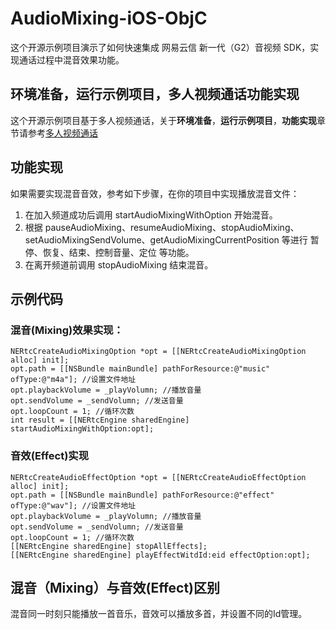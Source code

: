 # AudioMixing-iOS-ObjC

这个开源示例项目演示了如何快速集成 网易云信 新一代（G2）音视频 SDK，实现通话过程中混音效果功能。

## 环境准备，运行示例项目，多人视频通话功能实现

这个开源示例项目基于多人视频通话，关于**环境准备**，**运行示例项目**，**功能实现**章节请参考[多人视频通话](https://github.com/netease-im/Basic-Video-Call/blob/master/Group-Video/NERtcSample-GroupVideoCall-iOS-Objective-C/README.md)
## 功能实现

如果需要实现混音音效，参考如下步骤，在你的项目中实现播放混音文件：

1. 在加入频道成功后调用 startAudioMixingWithOption 开始混音。
2. 根据 pauseAudioMixing、resumeAudioMixing、stopAudioMixing、setAudioMixingSendVolume、getAudioMixingCurrentPosition 等进行 暂停、恢复、结束、控制音量、定位 等功能。
3. 在离开频道前调用 stopAudioMixing 结束混音。

## 示例代码

### 混音(Mixing)效果实现：

```objc
NERtcCreateAudioMixingOption *opt = [[NERtcCreateAudioMixingOption alloc] init];
opt.path = [[NSBundle mainBundle] pathForResource:@"music" ofType:@"m4a"]; //设置文件地址
opt.playbackVolume = _playVolumn; //播放音量
opt.sendVolume = _sendVolumn; //发送音量
opt.loopCount = 1; //循环次数
int result = [[NERtcEngine sharedEngine] startAudioMixingWithOption:opt];
```

### 音效(Effect)实现

```objc
NERtcCreateAudioEffectOption *opt = [[NERtcCreateAudioEffectOption alloc] init];
opt.path = [[NSBundle mainBundle] pathForResource:@"effect" ofType:@"wav"]; //设置文件地址
opt.playbackVolume = _playVolumn; //播放音量
opt.sendVolume = _sendVolumn; //发送音量
opt.loopCount = 1; //循环次数
[[NERtcEngine sharedEngine] stopAllEffects];
[[NERtcEngine sharedEngine] playEffectWitdId:eid effectOption:opt];
```

## 混音（Mixing）与音效(Effect)区别
混音同一时刻只能播放一首音乐，音效可以播放多首，并设置不同的Id管理。




